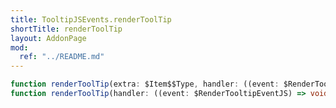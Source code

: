 ```yaml
---
title: TooltipJSEvents.renderToolTip
shortTitle: renderToolTip
layout: AddonPage
mod:
  ref: "../README.md"
---
```


```ts title="<ClientSide/>"
function renderToolTip(extra: $Item$$Type, handler: ((event: $RenderTooltipEventJS) => void)): void
function renderToolTip(handler: ((event: $RenderTooltipEventJS) => void)): void
```